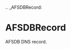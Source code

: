 [//]: # (THE CONTENT BELOW IS GENERATED. DO NOT EDIT.)
.. _AFSDBRecord:

# AFSDBRecord
[//]: # (ADD YOUR NOTES BELOW. THESE WILL BE PICKED EVERY TIME THE DOCS ARE REGENERATED. //end)
AFSDB DNS record.